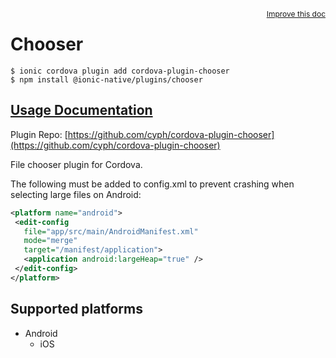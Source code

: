 <a style="float:right;font-size:12px;" href="http://github.com/danielsogl/awesome-cordova-plugins/edit/master/src/@awesome-cordova-plugins/plugins/chooser/index.ts#L9">
  Improve this doc
</a>

# Chooser

```
$ ionic cordova plugin add cordova-plugin-chooser
$ npm install @ionic-native/plugins/chooser
```

## [Usage Documentation](https://ionicframework.com/docs/native/chooser/)

Plugin Repo: [https://github.com/cyph/cordova-plugin-chooser](https://github.com/cyph/cordova-plugin-chooser)

File chooser plugin for Cordova.

The following must be added to config.xml to prevent crashing when selecting large files on Android:
```xml
<platform name="android">
 <edit-config
   file="app/src/main/AndroidManifest.xml"
   mode="merge"
   target="/manifest/application">
   <application android:largeHeap="true" />
 </edit-config>
</platform>
```

## Supported platforms

- Android
  - iOS
  


